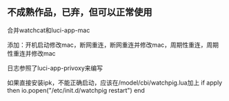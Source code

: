 ## 不成熟作品，已弃，但可以正常使用
合并watchcat和luci-app-mac

添加：开机启动修改mac，断网重连，断网重连并修改mac，周期性重连，周期性重连并修改mac

日志参照了luci-app-privoxy来编写

如果直接安装ipk，不能正确启动，应该在/model/cbi/watchpig.lua加上
if apply then
     io.popen("/etc/init.d/watchpig restart")
end
